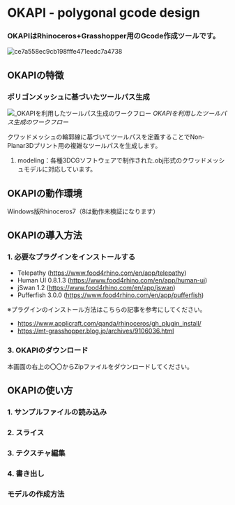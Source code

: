 # OKAPI - polygonal gcode design
### OKAPIはRhinoceros+Grasshopper用のGcode作成ツールです。
![ce7a558ec9cb198fffe471eedc7a4738](https://github.com/user-attachments/assets/ec503611-b480-442c-af85-1c586d06177c)

## OKAPIの特徴

### ポリゴンメッシュに基づいたツールパス生成
![_OKAPIを利用したツールパス生成のワークフロー](https://github.com/user-attachments/assets/0a215ed9-8a13-47fe-ae22-9f6e75c6ad95)
_OKAPIを利用したツールパス生成のワークフロー_  

クワッドメッシュの輪郭線に基づいてツールパスを定義することでNon-Planar3Dプリント用の複雑なツールパスを生成します。  
1. modeling：各種3DCGソフトウェアで制作された.obj形式のクワッドメッシュモデルに対応しています。

## OKAPIの動作環境
Windows版Rhinoceros7（8は動作未検証になります）


## OKAPIの導入方法

### 1. 必要なプラグインをインストールする
- Telepathy (https://www.food4rhino.com/en/app/telepathy)
- Human UI 0.8.1.3 (https://www.food4rhino.com/en/app/human-ui)
- jSwan 1.2  (https://www.food4rhino.com/en/app/jswan)
- Pufferfish 3.0.0 (https://www.food4rhino.com/en/app/pufferfish)

※プラグインのインストール方法はこちらの記事を参考にしてください。
- https://www.applicraft.com/qanda/rhinoceros/gh_plugin_install/
- https://mt-grasshopper.blog.jp/archives/9106036.html

### 3. OKAPIのダウンロード
本画面の右上の〇〇からZipファイルをダウンロードしてください。



## OKAPIの使い方

### 1. サンプルファイルの読み込み

   
### 2. スライス
### 3. テクスチャ編集
### 4. 書き出し

### モデルの作成方法
